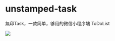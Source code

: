 # unstamped-task
無印Task，一款简单，够用的微信小程序端 ToDoList

<img src="https://img12.360buyimg.com/ddimg/jfs/t1/188612/25/12073/88624/60e5443aE0a15badf/b687f0f73d2e65ff.jpg" />